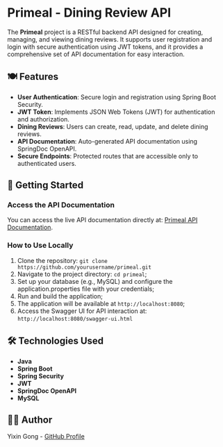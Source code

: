 # Primeal - Dining Review API

The **Primeal** project is a RESTful backend API designed for creating, managing, and viewing dining reviews. It supports user registration and login with secure authentication using JWT tokens, and it provides a comprehensive set of API documentation for easy interaction.

## 🍽️ Features
- **User Authentication**: Secure login and registration using Spring Boot Security.
- **JWT Token**: Implements JSON Web Tokens (JWT) for authentication and authorization.
- **Dining Reviews**: Users can create, read, update, and delete dining reviews.
- **API Documentation**: Auto-generated API documentation using SpringDoc OpenAPI.
- **Secure Endpoints**: Protected routes that are accessible only to authenticated users.

## 🚀 Getting Started
### Access the API Documentation
You can access the live API documentation directly at: [Primeal API Documentation](http://localhost:8080/swagger-ui.html).

### How to Use Locally
1. Clone the repository:
   `git clone https://github.com/yourusername/primeal.git`
2. Navigate to the project directory: `cd primeal`;
3. Set up your database (e.g., MySQL) and configure the application.properties file with your credentials;
4. Run and build the application;
5. The application will be available at `http://localhost:8080`;
6. Access the Swagger UI for API interaction at: `http://localhost:8080/swagger-ui.html`

## 🛠️ Technologies Used
- **Java**
- **Spring Boot**
- **Spring Security**
- **JWT**
- **SpringDoc OpenAPI**
- **MySQL**

## 👩‍💻 Author
Yixin Gong - [GitHub Profile](https://github.com/adrianna-yixin)
   
